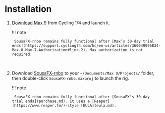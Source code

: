 # Installation

1. [Download Max 9](https://cycling74.com/downloads) from Cycling ‘74 and launch it.

	!!! note

		SousaFX-rnbo remains fully functional after [Max’s 30-day trial ends](https://support.cycling74.com/hc/en-us/articles/360049995834-Max-8-Max-7-Authorization#link-2). Max authorization is not required.
	<br>

2. Download [SousaFX-rnbo](https://github.com/Sousastep/SousaFX-rnbo/releases) to your `~/Documents/​Max 9/​Projects/` folder, then double-click `SousaFX-rnbo.maxproj` to launch the rig.

	!!! note

		SousaFX-rnbo remains fully functional after [SousaFX's 30-day trial ends](purchase.md). It uses a [Reaper](https://www.reaper.fm/)-style [EULA](eula.md).


